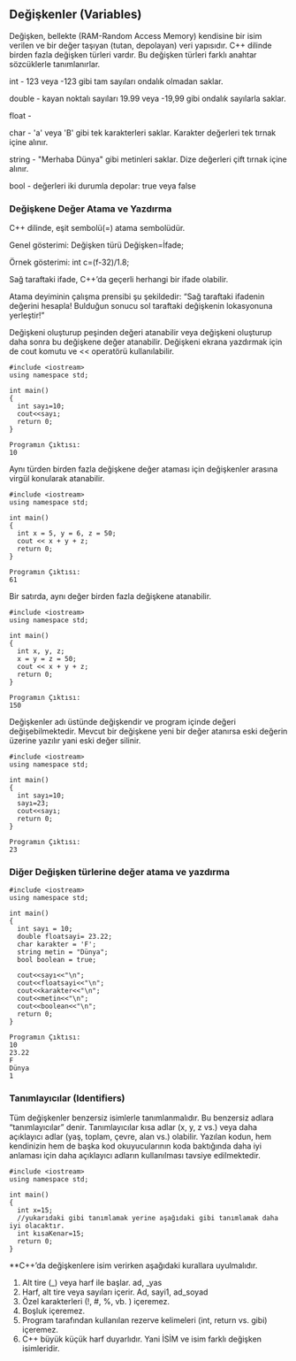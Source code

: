 ## Değişkenler (Variables)
Değişken, bellekte (RAM-Random Access Memory) kendisine bir isim verilen ve bir değer taşıyan (tutan, depolayan) veri yapısıdır.
C++ dilinde birden fazla değişken türleri vardır. Bu değişken türleri farklı anahtar sözcüklerle tanımlanırlar.

int - 123 veya -123 gibi tam sayıları ondalık olmadan saklar.

double - kayan noktalı sayıları 19.99 veya -19,99 gibi ondalık sayılarla saklar.

float -

char - 'a' veya 'B' gibi tek karakterleri saklar. Karakter değerleri tek tırnak içine alınır.

string - "Merhaba Dünya" gibi metinleri saklar. Dize değerleri çift tırnak içine alınır.

bool - değerleri iki durumla depolar: true veya false

### Değişkene Değer Atama ve Yazdırma
C++ dilinde, eşit sembolü(=)  atama sembolüdür.

Genel gösterimi:           Değişken türü    Değişken=İfade;  

Örnek gösterimi:           int   c=(f-32)/1.8;

Sağ taraftaki ifade, C++’da geçerli herhangi bir ifade olabilir.

Atama deyiminin çalışma prensibi şu şekildedir: 
“Sağ taraftaki ifadenin değerini hesapla! Bulduğun sonucu sol taraftaki değişkenin lokasyonuna yerleştir!”

Değişkeni oluşturup peşinden değeri atanabilir veya değişkeni oluşturup daha sonra bu değişkene değer atanabilir. Değişkeni ekrana yazdırmak için de cout komutu ve << operatörü kullanılabilir.
```
#include <iostream>
using namespace std;

int main() 
{
  int sayı=10;
  cout<<sayı;
  return 0;
}

Programın Çıktısı:
10
```

Aynı türden birden fazla değişkene değer ataması için değişkenler arasına virgül konularak atanabilir.
```
#include <iostream>
using namespace std;

int main() 
{
  int x = 5, y = 6, z = 50;  
  cout << x + y + z;
  return 0;
}

Programın Çıktısı:
61
```
Bir satırda, aynı değer birden fazla değişkene atanabilir.
```
#include <iostream>
using namespace std;

int main() 
{
  int x, y, z;
  x = y = z = 50;
  cout << x + y + z;
  return 0;
}

Programın Çıktısı:
150
```
Değişkenler adı üstünde değişkendir ve program içinde değeri değişebilmektedir. Mevcut bir değişkene yeni bir değer atanırsa eski değerin üzerine yazılır yani eski değer silinir.
```
#include <iostream>
using namespace std;

int main() 
{
  int sayı=10;
  sayı=23;
  cout<<sayı;
  return 0;
}

Programın Çıktısı:
23
```

### Diğer Değişken türlerine değer atama ve yazdırma 
```
#include <iostream>
using namespace std;

int main() 
{
  int sayı = 10;               
  double floatsayi= 23.22;    
  char karakter = 'F';         
  string metin = "Dünya";     
  bool boolean = true;    

  cout<<sayı<<"\n";
  cout<<floatsayi<<"\n";
  cout<<karakter<<"\n";
  cout<<metin<<"\n";
  cout<<boolean<<"\n";
  return 0;
}

Programın Çıktısı:
10
23.22
F
Dünya
1
```

### Tanımlayıcılar (Identifiers)
Tüm değişkenler benzersiz isimlerle tanımlanmalıdır.
Bu benzersiz adlara “tanımlayıcılar” denir.
Tanımlayıcılar kısa adlar (x, y, z vs.) veya daha açıklayıcı adlar (yaş, toplam, çevre, alan vs.) olabilir.
Yazılan kodun, hem kendinizin hem de başka kod okuyucularının koda baktığında daha iyi anlaması için daha açıklayıcı adların kullanılması tavsiye edilmektedir.
```
#include <iostream>
using namespace std;

int main() 
{
  int x=15;
  //yukarıdaki gibi tanımlamak yerine aşağıdaki gibi tanımlamak daha iyi olacaktır.
  int kısaKenar=15;
  return 0;
}
```


**C++’da değişkenlere isim verirken aşağıdaki kurallara uyulmalıdır.
1.	Alt tire (_) veya harf ile başlar. ad, _yas
2.	Harf, alt tire veya sayıları içerir. Ad, sayi1, ad_soyad
3.	Özel karakterleri (!, #, %, vb. ) içeremez. 
4.	Boşluk içeremez.
5.	Program tarafından kullanılan rezerve kelimeleri (int, return vs. gibi) içeremez.
6.	C++ büyük küçük harf duyarlıdır. Yani İSİM ve isim farklı değişken isimleridir.

